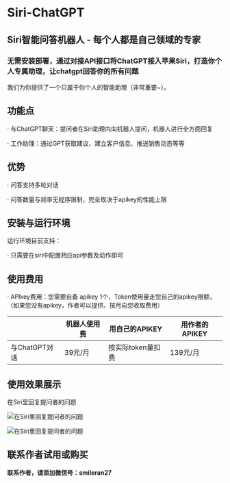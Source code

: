 # Siri-ChatGPT



## Siri智能问答机器人 - 每个人都是自己领域的专家
### 无需安装部署，通过对接API接口将ChatGPT接入苹果Siri，打造你个人专属助理，让chatgpt回答你的所有问题
我们为你提供了一个只属于你个人的智能助理（非常重要~）。


## 功能点
· 与ChatGPT聊天：提问者在Siri助理内向机器人提问，机器人进行全方面回复

· 工作助理：通过GPT获取建议、建立客户信息、推送销售动态等等

## 优势
· 问答支持多轮对话

· 问答数量与频率无程序限制，完全取决于apikey的性能上限


## 安装与运行环境
运行环境目前支持：

· 只需要在siri中配置相应api参数及动作即可


## 使用费用

· APIkey费用：您需要自备 apikey 1个，Token使用量走您自己的apikey限额，（如果您没有apikey，作者可以提供、按月向您收取费用）

|| 机器人使用费 | 用自己的APIKEY | 用作者的APIKEY |
|-------|-------|-------|-------|
| 与ChatGPT对话 | 39元/月 | 按实际token量扣费 |139元/月 |


## 使用效果展示
在Siri里回复提问者的问题

![在Siri里回复提问者的问题](https://p1.mingdaoyun.cn/RiceText/e50eb66a-8e91-4bbe-979a-ca5df9cde651/6049b3586c16421510d92328/20230528/7Rca6Ubzfp0A7del1YbZeU1q3j8H4e1oeLaDa02Ndi15ddbv5U17a14XfM382g5a.jpg?e=1685247421&token=PGtAPYyCYxCQ1zckbL-ecATOk42z8P3jdPahEnzt:904sG9KSJCtQ_iQKKU_bI9S-Lyw=)

![在Siri里回复提问者的问题](https://p1.mingdaoyun.cn/RiceText/e50eb66a-8e91-4bbe-979a-ca5df9cde651/6049b3586c16421510d92328/20230528/fb0T6h3G0L4LfVe47wbQ4q1ae8be0J7k5U0HeP6t5e566c9babfbd48q2UcJef69.png?e=1685253214&token=PGtAPYyCYxCQ1zckbL-ecATOk42z8P3jdPahEnzt:O5vZgJhdNwKq1FuYglIFLyPpGxw=)



## 联系作者试用或购买
**联系作者，请添加微信号：smileran27**
